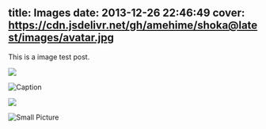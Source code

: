 title: Images
date: 2013-12-26 22:46:49
cover: https://cdn.jsdelivr.net/gh/amehime/shoka@latest/images/avatar.jpg
---

This is a image test post.

![](/assets/wallpaper-2572384.jpg)

![Caption](/assets/wallpaper-2311325.jpg)

![](/assets/wallpaper-878514.jpg)

![Small Picture](https://placehold.it/350x150.jpg)
